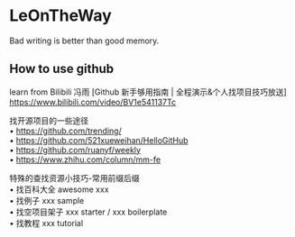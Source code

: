 # LeOnTheWay
Bad writing is better than good memory.

## How to use github
learn from Bilibili 冯雨 [Github 新手够用指南 | 全程演示&个人找项目技巧放送]  
https://www.bilibili.com/video/BV1e541137Tc

找开源项目的一些途径  
• https://github.com/trending/  
• https://github.com/521xueweihan/HelloGitHub  
• https://github.com/ruanyf/weekly  
• https://www.zhihu.com/column/mm-fe  

特殊的查找资源小技巧-常用前缀后缀  
• 找百科大全 awesome xxx  
• 找例子 xxx sample  
• 找空项目架子 xxx starter / xxx boilerplate  
• 找教程  xxx tutorial  
